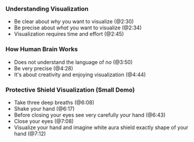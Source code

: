 ### Understanding Visualization
- Be clear about _why_ you want to visualize (@2:30)
- Be precise about _what_ you want to visualize (@2:34)
- Visualization requires time and effort (@2:45)

### How Human Brain Works
- Does not understand the language of _no_ (@3:50)
- Be very precise (@4:28)
- It's about creativity and enjoying visualization (@4:44)

### Protective Shield Visualization (Small Demo) 
- Take three deep breaths (@6:08)
- Shake your hand (@6:17)
- Before closing your eyes see very carefully your hand (@6:43)
- Close your eyes (@7:08)
- Visualize your hand and imagine white aura shield exactly shape of your hand (@7:12)
